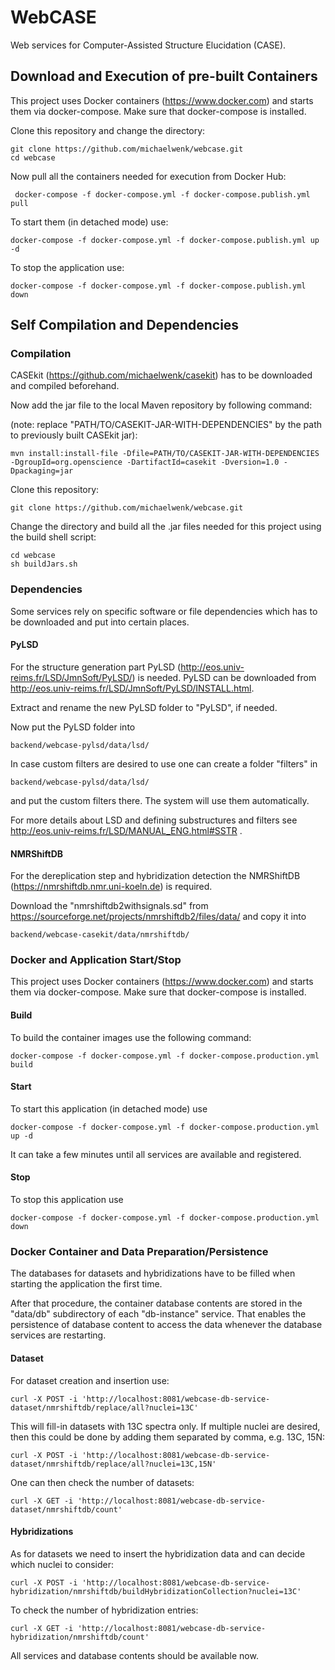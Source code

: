 # WebCASE
Web services for Computer-Assisted Structure Elucidation (CASE).

## Download and Execution of pre-built Containers
This project uses Docker containers (https://www.docker.com) and starts them via docker-compose. Make sure that docker-compose is installed.

Clone this repository and change the directory:
 
    git clone https://github.com/michaelwenk/webcase.git
    cd webcase

Now pull all the containers needed for execution from Docker Hub:

     docker-compose -f docker-compose.yml -f docker-compose.publish.yml pull

To start them (in detached mode) use:

    docker-compose -f docker-compose.yml -f docker-compose.publish.yml up -d

To stop the application use:

    docker-compose -f docker-compose.yml -f docker-compose.publish.yml down

## Self Compilation and Dependencies

### Compilation
CASEkit (https://github.com/michaelwenk/casekit) has to be downloaded and compiled beforehand.

Now add the jar file to the local Maven repository by following command:

(note: replace "PATH/TO/CASEKIT-JAR-WITH-DEPENDENCIES" by the path to previously built CASEkit jar):

    mvn install:install-file -Dfile=PATH/TO/CASEKIT-JAR-WITH-DEPENDENCIES -DgroupId=org.openscience -DartifactId=casekit -Dversion=1.0 -Dpackaging=jar

Clone this repository:

    git clone https://github.com/michaelwenk/webcase.git

Change the directory and build all the .jar files needed for this project using the build shell script:

    cd webcase
    sh buildJars.sh

### Dependencies
Some services rely on specific software or file dependencies which has to be downloaded and put into certain places.
#### PyLSD
For the structure generation part PyLSD (http://eos.univ-reims.fr/LSD/JmnSoft/PyLSD/) is needed.
PyLSD can be downloaded from http://eos.univ-reims.fr/LSD/JmnSoft/PyLSD/INSTALL.html.

Extract and rename the new PyLSD folder to "PyLSD", if needed.

Now put the PyLSD folder into 

    backend/webcase-pylsd/data/lsd/

In case custom filters are desired to use one can create a folder "filters" in

    backend/webcase-pylsd/data/lsd/

and put the custom filters there. The system will use them automatically.

For more details about LSD and defining substructures and filters see http://eos.univ-reims.fr/LSD/MANUAL_ENG.html#SSTR .

#### NMRShiftDB
For the dereplication step and hybridization detection the NMRShiftDB (https://nmrshiftdb.nmr.uni-koeln.de) is required.

Download the "nmrshiftdb2withsignals.sd" from https://sourceforge.net/projects/nmrshiftdb2/files/data/ and copy it into 

    backend/webcase-casekit/data/nmrshiftdb/

### Docker and Application Start/Stop
This project uses Docker containers (https://www.docker.com) and starts them via docker-compose. Make sure that docker-compose is installed.

#### Build
To build the container images use the following command:

    docker-compose -f docker-compose.yml -f docker-compose.production.yml build

#### Start 
To start this application (in detached mode) use

    docker-compose -f docker-compose.yml -f docker-compose.production.yml up -d

It can take a few minutes until all services are available and registered.

#### Stop
To stop this application use

    docker-compose -f docker-compose.yml -f docker-compose.production.yml down

### Docker Container and Data Preparation/Persistence
The databases for datasets and hybridizations have to be filled when starting the application the first time.

After that procedure, the container database contents are stored in the "data/db" subdirectory of each "db-instance" service.
That enables the persistence of database content to access the data whenever the database services are restarting.

#### Dataset
For dataset creation and insertion use:

    curl -X POST -i 'http://localhost:8081/webcase-db-service-dataset/nmrshiftdb/replace/all?nuclei=13C'

This will fill-in datasets with 13C spectra only. If multiple nuclei are desired, 
then this could be done by adding them separated by comma, e.g. 13C, 15N: 

    curl -X POST -i 'http://localhost:8081/webcase-db-service-dataset/nmrshiftdb/replace/all?nuclei=13C,15N'

One can then check the number of datasets:

    curl -X GET -i 'http://localhost:8081/webcase-db-service-dataset/nmrshiftdb/count' 

#### Hybridizations
As for datasets we need to insert the hybridization data and can decide which nuclei to consider:

    curl -X POST -i 'http://localhost:8081/webcase-db-service-hybridization/nmrshiftdb/buildHybridizationCollection?nuclei=13C'

To check the number of hybridization entries:

    curl -X GET -i 'http://localhost:8081/webcase-db-service-hybridization/nmrshiftdb/count'


All services and database contents should be available now.


